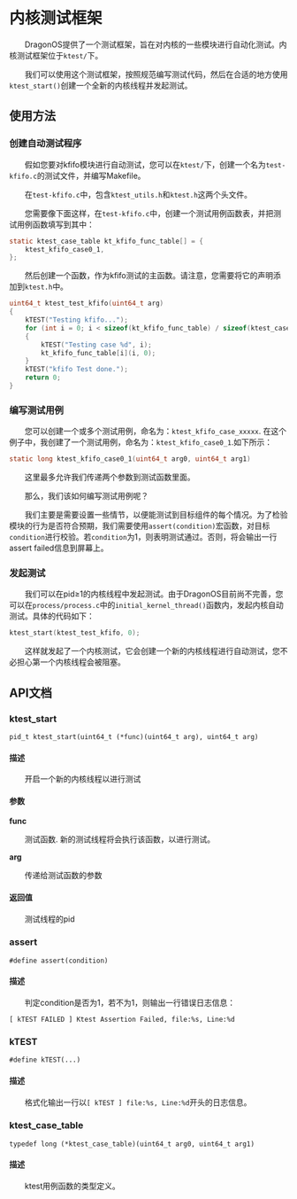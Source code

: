 # 内核测试框架

&emsp;&emsp;DragonOS提供了一个测试框架，旨在对内核的一些模块进行自动化测试。内核测试框架位于`ktest/`下。

&emsp;&emsp;我们可以使用这个测试框架，按照规范编写测试代码，然后在合适的地方使用`ktest_start()`创建一个全新的内核线程并发起测试。

## 使用方法

### 创建自动测试程序

&emsp;&emsp;假如您要对kfifo模块进行自动测试，您可以在`ktest/`下，创建一个名为`test-kfifo.c`的测试文件，并编写Makefile。

&emsp;&emsp;在`test-kfifo.c`中，包含`ktest_utils.h`和`ktest.h`这两个头文件。

&emsp;&emsp;您需要像下面这样，在`test-kfifo.c`中，创建一个测试用例函数表，并把测试用例函数填写到其中：
```c
static ktest_case_table kt_kfifo_func_table[] = {
    ktest_kfifo_case0_1,
};
```

&emsp;&emsp;然后创建一个函数，作为kfifo测试的主函数。请注意，您需要将它的声明添加到`ktest.h`中。

```c
uint64_t ktest_test_kfifo(uint64_t arg)
{
    kTEST("Testing kfifo...");
    for (int i = 0; i < sizeof(kt_kfifo_func_table) / sizeof(ktest_case_table); ++i)
    {
        kTEST("Testing case %d", i);
        kt_kfifo_func_table[i](i, 0);
    }
    kTEST("kfifo Test done.");
    return 0;
}
```


### 编写测试用例

&emsp;&emsp;您可以创建一个或多个测试用例，命名为：`ktest_kfifo_case_xxxxx`. 在这个例子中，我创建了一个测试用例，命名为：`ktest_kfifo_case0_1`.如下所示：

```c
static long ktest_kfifo_case0_1(uint64_t arg0, uint64_t arg1)
```

&emsp;&emsp;这里最多允许我们传递两个参数到测试函数里面。

&emsp;&emsp;那么，我们该如何编写测试用例呢？

&emsp;&emsp;我们主要是需要设置一些情节，以便能测试到目标组件的每个情况。为了检验模块的行为是否符合预期，我们需要使用`assert(condition)`宏函数，对目标`condition`进行校验。若`condition`为1，则表明测试通过。否则，将会输出一行assert failed信息到屏幕上。

### 发起测试

&emsp;&emsp;我们可以在pid≥1的内核线程中发起测试。由于DragonOS目前尚不完善，您可以在`process/process.c`中的`initial_kernel_thread()`函数内，发起内核自动测试。具体的代码如下：

```c
ktest_start(ktest_test_kfifo, 0);
```

&emsp;&emsp;这样就发起了一个内核测试，它会创建一个新的内核线程进行自动测试，您不必担心第一个内核线程会被阻塞。
&emsp;&emsp;

## API文档

### ktest_start

`pid_t ktest_start(uint64_t (*func)(uint64_t arg), uint64_t arg)`

#### 描述

&emsp;&emsp;开启一个新的内核线程以进行测试

#### 参数

**func**

&emsp;&emsp;测试函数. 新的测试线程将会执行该函数，以进行测试。

**arg**

&emsp;&emsp;传递给测试函数的参数

#### 返回值

&emsp;&emsp;测试线程的pid

### assert

`#define assert(condition)`

#### 描述

&emsp;&emsp;判定condition是否为1，若不为1，则输出一行错误日志信息：

```
[ kTEST FAILED ] Ktest Assertion Failed, file:%s, Line:%d
```

### kTEST

```#define kTEST(...) ```

#### 描述

&emsp;&emsp;格式化输出一行以`[ kTEST ] file:%s, Line:%d`开头的日志信息。


### ktest_case_table

`typedef long (*ktest_case_table)(uint64_t arg0, uint64_t arg1)`

#### 描述
&emsp;&emsp;ktest用例函数的类型定义。

